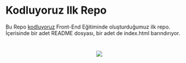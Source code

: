 # Kodluyoruz Ilk Repo

Bu Repo [kodluyoruz](https://kodluyoruz.org) Front-End Eğitiminde oluşturduğumuz ilk repo. İçerisinde bir adet README dosyası, bir adet de index.html barındırıyor.
<h1 align="center"><img src="https://resmim.net/i/repoicinss.hzZ4D"/></h1>
